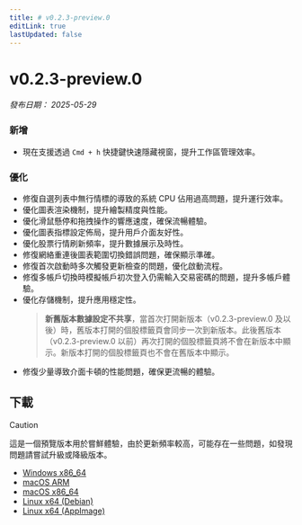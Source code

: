 ```yaml
---
title: # v0.2.3-preview.0
editLink: true
lastUpdated: false
---
```


# v0.2.3-preview.0  <Badge type="warning" text="preview" />

_發布日期： 2025-05-29_

### 新增
- 現在支援透過 `Cmd + h` 快捷鍵快速隱藏視窗，提升工作區管理效率。

### 優化
- 修復自選列表中無行情標的導致的系統 CPU 佔用過高問題，提升運行效率。
- 優化圖表渲染機制，提升繪製精度與性能。
- 優化滑鼠懸停和拖拽操作的響應速度，確保流暢體驗。
- 優化圖表指標設定佈局，提升用戶介面友好性。
- 優化股票行情刷新頻率，提升數據展示及時性。
- 修復網絡重連後圖表範圍切換錯誤問題，確保顯示準確。
- 修復首次啟動時多次觸發更新檢查的問題，優化啟動流程。
- 修復多帳戶切換時模擬帳戶初次登入仍需輸入交易密碼的問題，提升多帳戶體驗。
- 優化存儲機制，提升應用穩定性。 
  > **新舊版本數據設定不共享**，當首次打開新版本（v0.2.3-preview.0 及以後）時，舊版本打開的個股標籤頁會同步一次到新版本。此後舊版本（v0.2.3-preview.0 以前）再次打開的個股標籤頁將不會在新版本中顯示。新版本打開的個股標籤頁也不會在舊版本中顯示。
- 修復少量導致介面卡頓的性能問題，確保更流暢的體驗。

## 下載


> [!CAUTION]
> 這是一個預覽版本用於嘗鮮體驗，由於更新頻率較高，可能存在一些問題，如發現問題請嘗試升級或降級版本。


- [Windows x86_64](https://assets.lbkrs.com/github/release/longbridge-desktop/preview/longbridge-v0.2.3-preview.0-windows-x86_64.exe)
- [macOS ARM](https://assets.lbkrs.com/github/release/longbridge-desktop/preview/longbridge-v0.2.3-preview.0-macos-aarch64.dmg)
- [macOS x86_64](https://assets.lbkrs.com/github/release/longbridge-desktop/preview/longbridge-v0.2.3-preview.0-macos-x86_64.dmg)
- [Linux x64 (Debian)](https://assets.lbkrs.com/github/release/longbridge-desktop/preview/longbridge-v0.2.3-preview.0-linux-x86_64.deb)
- [Linux x64 (AppImage)](https://assets.lbkrs.com/github/release/longbridge-desktop/preview/longbridge-v0.2.3-preview.0-linux-x86_64.AppImage)